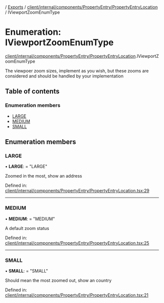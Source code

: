[](../README.md) / [Exports](../modules.md) / [client/internal/components/PropertyEntry/PropertyEntryLocation](../modules/client_internal_components_propertyentry_propertyentrylocation.md) / IViewportZoomEnumType

# Enumeration: IViewportZoomEnumType

[client/internal/components/PropertyEntry/PropertyEntryLocation](../modules/client_internal_components_propertyentry_propertyentrylocation.md).IViewportZoomEnumType

The viewpoer zoom sizes, implement as you wish, but these zooms
are considered and should be handled by your implementation

## Table of contents

### Enumeration members

- [LARGE](client_internal_components_propertyentry_propertyentrylocation.iviewportzoomenumtype.md#large)
- [MEDIUM](client_internal_components_propertyentry_propertyentrylocation.iviewportzoomenumtype.md#medium)
- [SMALL](client_internal_components_propertyentry_propertyentrylocation.iviewportzoomenumtype.md#small)

## Enumeration members

### LARGE

• **LARGE**: = "LARGE"

Zoomed in the most, show an address

Defined in: [client/internal/components/PropertyEntry/PropertyEntryLocation.tsx:29](https://github.com/onzag/itemize/blob/0e9b128c/client/internal/components/PropertyEntry/PropertyEntryLocation.tsx#L29)

___

### MEDIUM

• **MEDIUM**: = "MEDIUM"

A default zoom status

Defined in: [client/internal/components/PropertyEntry/PropertyEntryLocation.tsx:25](https://github.com/onzag/itemize/blob/0e9b128c/client/internal/components/PropertyEntry/PropertyEntryLocation.tsx#L25)

___

### SMALL

• **SMALL**: = "SMALL"

Should mean the most zoomed out, show an country

Defined in: [client/internal/components/PropertyEntry/PropertyEntryLocation.tsx:21](https://github.com/onzag/itemize/blob/0e9b128c/client/internal/components/PropertyEntry/PropertyEntryLocation.tsx#L21)
